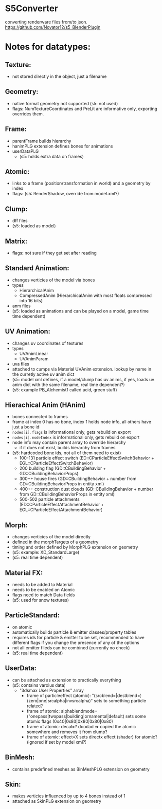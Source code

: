 # S5Converter

converting renderware files from/to json.
https://github.com/Novator12/s5_BlenderPlugin


# Notes for datatypes:

## Texture:
- not stored directly in the object, just a filename

## Geometry:
- native format geometry not supported (s5: not used)
- flags: NumTextureCoordinates and PreLit are informative only, exporting overrides them.

## Frame:
- parentFrame builds hierarchy
- hanimPLG extension defines bones for animations
- userDataPLG
	- (s5: holds extra data on frames)

## Atomic:
- links to a frame (position/transformation in world) and a geometry by index
- flags: (s5: RenderShadow, override from model.xml?)

## Clump:
- dff files
- (s5: loaded as model)

## Matrix:
- flags: not sure if they get set after reading

## Standard Animation:
- changes verticies of the model via bones
- types
	- HierarchicalAnim
	- CompressedAnim (HierarchicalAnim with most floats compressed into 16 bits)
- anm files
- (s5: loaded as animations and can be played on a model, game time time dependent)

## UV Animation:
- changes uv coordinates of textures
- types
	- UVAnimLinear
	- UVAnimParam
- uva files
- attached to cumps via Material UVAnim extension. lookup by name in the curretly active uv anim dict
- (s5: model xml defines, if a model/clump has uv anims, if yes, loads uv anim dict with the same filename, real time dependent?)
- (s5: example PB_Alchemist1 called acid, green stuff)

## Hierachical Anim (HAnim)
- bones connected to frames
-  frame at index 0 has no bone, index 1 holds node info, all others have just a bone id
- `nodes[i].flags` is informational only, gets rebuild on export
- `nodes[i].nodeIndex` is informational only, gets rebuild on export
- node info may contain parent array to override hierarchy
	- if it does not exist, builds hierarchy from frames
- (s5: hardcoded bone ids, not all of them need to exist)
	- 100-131 particle effect switch (ED::CParticleEffectSwitchBehavior + EGL::CParticleEffectSwitchBehavior)
	- 200 building flag (GD::CBuildingBehavior + GD::CBuildingBehaviorProps)
	- 300++ house fires (GD::CBuildingBehavior + number from GD::CBuildingBehaviorProps in entity xml)
	- 400++ construction dust clouds (GD::CBuildingBehavior + number from GD::CBuildingBehaviorProps in entity xml)
	- 500-502 particle attachments (ED::CParticleEffectAttachmentBehavior + EGL::CParticleEffectAttachmentBehavior)

## Morph:
- changes verticies of the model directly
- defined in the morphTargets of a geometry
- timing and order defined by MorphPLG extension on geometry
- (s5: example: XD_StandardLarge)
- (s5: real time dependent)

## Material FX:
- needs to be added to Material
- needs to be enabled on Atomic
- flags need to match Data fields
- (s5: used for snow textures)

## ParticleStandard:
- on atomic
- automatically builds particle & emitter classes/property tables
- requires ids for particle & emitter to be set, recommended to have different flags if you change the presence of any of the options
- not all emitter fileds can be combined (currently no check)
- (s5: real time dependent)

## UserData:
- can be attached as extension to practically everything
- (s5: contains varoius data)
	- "3dsmax User Properties" array
		- frame of particleeffect (atomic): "(srcblend=|destblend=)(zero|one|srcalpha|invsrcalpha)" sets to something particle related?
		- frame of atomic: alphablendmode=("onepass|twopass|building|ornamental|default) sets some atomic flags (0x40|0x80|0x80|0x80|0x80)
		- frame of atomic: decal=? doodad => copied the atomic somewhere and removes it from clump?
		- frame of atomic: effect=X sets directx effect (shader) for atomic? (ignored if set by model xml?)

## BinMesh:
- contains predefined meshes as BinMeshPLG extension on geometry

## Skin:
- makes verticies influenced by up to 4 bones instead of 1
- attached as SkinPLG extension on geometry

